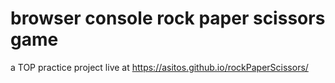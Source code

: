 # browser console rock paper scissors game
a TOP practice project
live at https://asitos.github.io/rockPaperScissors/
